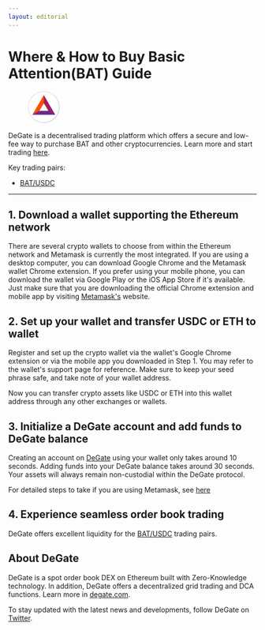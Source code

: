 ```yaml
---
layout: editorial
---
```


# Where & How to Buy Basic Attention(BAT) Guide

<figure><img src="../.gitbook/assets/bat_0x0d8775f648430679a709e98d2b0cb6250d2887ef1716284663694.jpg" alt="BAT" width="64" style="border-radius: 50%;"><figcaption></figcaption></figure>

DeGate is a decentralised trading platform which offers a secure and low-fee way to purchase BAT and other cryptocurrencies. Learn more and start trading [here](https://app.degate.com/trade/USDC/0x0d8775f648430679a709e98d2b0cb6250d2887ef?utm_source=howtobuy).&#x20;

Key trading pairs:

* [BAT/USDC](https://app.degate.com/trade/USDC/0x0d8775f648430679a709e98d2b0cb6250d2887ef?utm_source=howtobuy)

***

## 1. Download a wallet supporting the Ethereum network

There are several crypto wallets to choose from within the Ethereum network and Metamask is currently the most integrated. If you are using a desktop computer, you can download Google Chrome and the Metamask wallet Chrome extension. If you prefer using your mobile phone, you can download the wallet via Google Play or the iOS App Store if it's available. Just make sure that you are downloading the official Chrome extension and mobile app by visiting [Metamask's](https://metamask.io/) website.

## 2. Set up your wallet and transfer USDC or ETH to wallet

Register and set up the crypto wallet via the wallet's Google Chrome extension or via the mobile app you downloaded in Step 1. You may refer to the wallet's support page for reference. Make sure to keep your seed phrase safe, and take note of your wallet address.&#x20;

Now you can transfer crypto assets like USDC or ETH into this wallet address through any other exchanges or wallets.

## 3. Initialize a DeGate account and add funds to DeGate balance

Creating an account on [DeGate](https://app.degate.com/?utm_source=BAT_howtobuy) using your wallet only takes around 10 seconds. Adding funds into your DeGate balance takes around 30 seconds. Your assets will always remain non-custodial within the DeGate protocol.

For detailed steps to take if you are using Metamask, see [here](https://docs.degate.com/v/product_en/main-features/wallet-connectivity/metamask)

## 4. Experience seamless order book trading

DeGate offers excellent liquidity for the [BAT/USDC](https://app.degate.com/trade/USDC/0x0d8775f648430679a709e98d2b0cb6250d2887ef?utm_source=howtobuy) trading pairs.&#x20;

## About DeGate

DeGate is a spot order book DEX on Ethereum built with Zero-Knowledge technology. In addition, DeGate offers a decentralized grid trading and DCA functions. Learn more in [degate.com](https://degate.com/?utm_source=BAT_howtobuy).

To stay updated with the latest news and developments, follow DeGate on [Twitter](https://twitter.com/degatedex).

